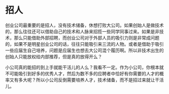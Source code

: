# 招人

<!--
ID: 1dbf0829-a459-45be-b7e7-8e823681464f
Status: draft
Date: 2019-03-06T00:00:00
Modified: 2020-07-30T21:39:59
wp_id: 1831
-->

创业公司最重要的是招人，没有技术储备，休想打败大公司。如果创始人是做技术的，那么往往还可以借助自己的技术和人脉来招揽一些同学同事过来。如果是非技术，那么只能借助外部招聘，而创业公司对于外部人员的吸引力则是非常成问题的，如果不是明星创业公司的话，往往只能吸引来三流的人物。或者是借助于吸引一些应届生自己培养，问题是应届生也想去大公司混个履历啊。所以非技术出生的创始人只能放权给内部推荐，但是真的放得开么？

小公司真的能招的到上手就能干活儿的人么？我看不一定。作为小公司，你根本就不可能吸引到好多的优秀人才，然后为数不多的应聘者中恰好有你需要的人才的概率又有多大呢？所以小公司反倒需要培养人才，技术储备，而不是招过来就让干活儿。